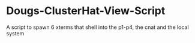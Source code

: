 # Dougs-ClusterHat-View-Script
A script to spawn 6 xterms that shell into the p1-p4, the cnat and the local system
